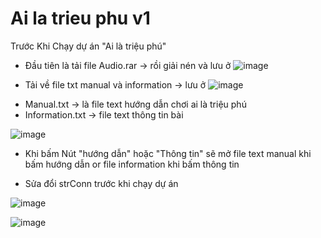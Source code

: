 # Ai la trieu phu v1
 
 Trước Khi Chạy dự án "Ai là triệu phú"
 - Đầu tiên là tải file Audio.rar -> rồi giải nén và lưu ở ![image](https://user-images.githubusercontent.com/83583888/201452511-ed5698ee-b431-4dfa-9b52-fb73a0f84cc3.png)
 
 - Tải về file txt manual và information -> lưu ở ![image](https://user-images.githubusercontent.com/83583888/201452683-bcaf2bf9-7196-4436-b11c-2f70adf48c66.png)

 + Manual.txt -> là file text hướng dẫn chơi ai là triệu phú
 + Information.txt -> file text thông tin bài
 
 ![image](https://user-images.githubusercontent.com/83583888/201452576-5eb82861-711d-4272-a113-cb88d8b57320.png)

- Khi bấm Nút "hướng dẫn" hoặc "Thông tin" sẽ mở file text manual khi bấm hướng dẫn or file information khi bấm thông tin

- Sửa đổi strConn trước khi chạy dự án 

![image](https://user-images.githubusercontent.com/83583888/201453191-5638444f-3399-4cfd-8f0d-9a62009fc65a.png)


![image](https://user-images.githubusercontent.com/83583888/201453185-8536551f-42ff-4e98-be6c-5f6d136b4902.png)
